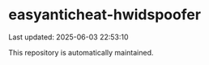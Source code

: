 # easyanticheat-hwidspoofer

Last updated: 2025-06-03 22:53:10

This repository is automatically maintained.
